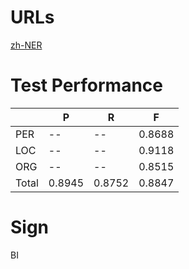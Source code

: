 # URLs
[zh-NER](https://github.com/Determined22/zh-NER-TF)

# Test Performance
|        | P      | R      | F      | 
| ------ | ------ | ------ | ------ |
|   PER  |   --   |   --   | 0.8688 |
|   LOC  |   --   |   --   | 0.9118 |
|   ORG  |   --   |   --   | 0.8515 |
|  Total | 0.8945 | 0.8752 | 0.8847 |

# Sign
BI

